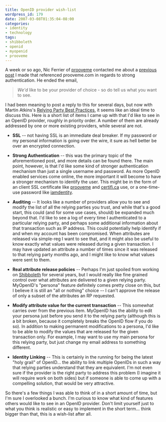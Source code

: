 ```yaml
---
title: OpenID provider wish-list
wordpress_id: 179
date: 2007-03-08T01:35:04-08:00
categories:
- identity
- technology
tags:
- shibboleth
- openid
- myopenid
- prooveme
---
```

A week or so ago, Nic Ferrier of [prooveme][] contacted me about a [previous post][] I made that referenced prooveme.com
in regards to strong authentication.  He ended the email,

> *We'd* like to be your provider of choice - so do tell us what you want to see.

I had been meaning to post a reply to this for several days, but now with Martin Atkins's [Relying Party Best
Practices][], it seems like an ideal time to discuss this.  Here is a short list of items I came up with that I'd like
to see in an OpenID provider, roughly in priority order.  A number of them are already addressed by one or more existing
providers, while several are not.

- **SSL** -- not having SSL is an immediate deal breaker.  If my password or my personal information is going over the
wire, it sure as hell better be over an encrypted connection.

- **Strong Authentication** -- this was the primary topic of the aforementioned post, and more details can be found
there.  The main point, however, is that I'd like some kind of stronger authentication mechanism than just a single
username and password.  As more OpenID enabled services come online, the more important it will become to have a
stronger mechanism to identify the user.  This might be in the form of an client SSL certificate like [prooveme][] and
[certifi.ca][] use, or a one-time-use password like [iamdentity][].

- **Auditing** -- It looks like a number of providers allow you to see and modify the list of all the relying parties
you trust, and while that's a good start, this could (and for some use cases, should) be expanded much beyond that.  I'd
like to see a log of every time I authenticated to a particular relying party, and perhaps some additional information
about that transaction such as IP address.  This could potentially help identify if and when my account has been
compromised.  When attributes are released via simple-reg I want to see that, and it might also be useful to know
exactly what values were released during a given transaction.  I may have updated an attribute a number of times since
it was released to that relying party months ago, and I might like to know what values were sent to them.

- **Real attribute release policies** -- Perhaps I'm just spoiled from working on [Shibboleth][] for several years, but
I would really like fine grained control over what attributes are delivered to a given relying party.  MyOpenID's
"persona" feature definitely comes pretty close on this, but I believe it is still an "all or nothing" choice -- I can't
approve the release of only a subset of the attributes an RP requested.

- **Modify attribute value for the current transaction** -- This somewhat carries over from the previous item.  MyOpenID
has the ability to edit your persona just before you send it to the relying party (although this is a bit broken,
because it completely breaks the OpenID flow if you do so).  In addition to making permanent modifications to a persona,
I'd like to be able to modify the values that are released for the given transaction only.  For example, I may want to
use my main persona for this relying party, but just change my email address to something different.

- **Identity Linking** -- This is certainly in the running for being the latest "holy grail" of OpenID... the ability to
link multiple OpenIDs in such a way that relying parties understand that they are equivalent.  I'm not even sure if the
provider is the right party to address this problem (I imagine it will require work on both sides) but if someone is
able to come up with a compelling solution, that would be very attractive.

So there's a few things I was able to think of in a short amount of time, but I'm sure I overlooked a bunch.  I'm
curious to know what kind of features others would like to see in an OpenID provider.  Don't limit yourself just to what
you think is realistic or easy to implement in the short term... think bigger than that, this is a wish-list after all.

[prooveme]: http://prooveme.com
[previous post]: http://willnorris.com/2007/02/strong-authentication-and-emailing-passwords
[Relying Party Best Practices]: http://openid.net/wiki/index.php/Relying_Party_Best_Practices
[certifi.ca]: http://certifi.ca
[iamdentity]: http://iamdentity.com
[Shibboleth]: http://shibboleth.internet2.edu
